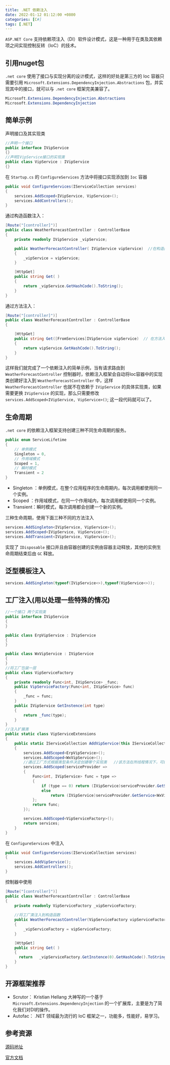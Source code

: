 ```yaml
---
title: .NET 依赖注入
date: 2022-01-12 01:12:00 +0800
categories: [C#]
tags: [.NET]
---
```


`ASP.NET Core` 支持依赖项注入（DI）软件设计模式，这是一种用于在类及其依赖项之间实现控制反转（IoC）的技术。

## 引用nuget包

`.net core` 使用了接口与实现分离的设计模式，这样的好处是第三方的 Ioc 容器只需要引用 `Microsoft.Extensions.DependencyInjection.Abstractions` 包，并实现其中的接口，就可以与 `.net core` 框架完美兼容了。
```c#
Microsoft.Extensions.DependencyInjection.Abstractions
Microsoft.Extensions.DependencyInjection
```

## 简单示例　

声明接口及其实现类

```c#
//声明一个接口
public interface IVipService    
{}
//声明IVipService接口的实现类
public class VipService : IVipService 
{}
```
在 `Startup.cs` 的 `ConfigureServices` 方法中将接口实现添加到 `Ioc` 容器
```c#
public void ConfigureServices(IServiceCollection services)
{
    services.AddScoped<IVipService, VipService>();
    services.AddControllers();
}
```
通过构造函数注入：　

```c#
[Route("[controller]")]
public class WeatherForecastController : ControllerBase
{
    private readonly IVipService _vipService;

    public WeatherForecastController( IVipService vipService)  //在构造函数中注入IVipService接口
    {
        _vipService = vipService;
    }

    [HttpGet]
    public string Get( )
    {
        return _vipService.GetHashCode().ToString();
    }
}
```
通过方法注入：

```c#
[Route("[controller]")]
public class WeatherForecastController : ControllerBase
{

    [HttpGet]
    public string Get([FromServices]IVipService vipService)  // 在方法入参中使用[FromServices]特性注入IVipService接口
    {
        return vipService.GetHashCode().ToString();
    }
}
```
这样我们就完成了一个依赖注入的简单示例，当有请求路由到 `WeatherForecastController` 控制器时，依赖注入框架会自动将Ioc容器中的实现类创建好注入到 `WeatherForecastController` 中，这样 `WeatherForecastController` 也就不在依赖于 `IVipService` 的具体实现类，如果需要更换 `IVipService` 的实现，那么只需要修改 `services.AddScoped<IVipService, VipService>()`; 这一段代码就可以了。

## 生命周期　　

`.net core` 的依赖注入框架支持创建三种不同生命周期的服务。

```c#
public enum ServiceLifetime
{
    // 单例模式
    Singleton = 0,
    // 作用域模式
    Scoped = 1,
    // 瞬时模式
    Transient = 2
}
```

- Singleton ：单例模式，在整个应用程序的生命周期内，每次调用都使用同一个实例。
- Scoped ：作用域模式，在同一个作用域内，每次调用都使用同一个实例。
- Transient：瞬时模式，每次调用都会创建一个新的实例。

三种生命周期，使用下面三种不同的方法注入
```c#
services.AddSingleton<IVipService, VipService>();
services.AddScoped<IVipService, VipService>();
services.AddTransient<IVipService, VipService>();
```
实现了 `IDisposable` 接口并且由容器创建的实例由容器主动释放，其他的实例生命周期结束后由 `GC` 释放。

## 泛型模板注入

```c#
services.AddSingleton(typeof(IVipService<>),typeof(VipService<>)); 
```

## 工厂注入(用以处理一些特殊的情况)

```c#
//一个接口 两个实现类 
public interface IVipService
{
}

public class ErpVipService : IVipService
{
}

public class WxVipService : IVipService
{
}
//将工厂包装一层
public class VipServiceFactory
{
    private readonly Func<int, IVipService> _func;
    public VipServiceFactory(Func<int, IVipService> func)
    {
        _func = func;
    }
    public IVipService GetInstence(int type)
    {
        return _func(type);
    }
}
//注入扩展类
public static class VipServiceExtensions
{
    public static IServiceCollection AddVipService(this IServiceCollection services)
    {
        services.AddScoped<ErpVipService>();
        services.AddScoped<WxVipService>();
        //通过工厂方式根据类型条件决定创建哪个实现类   //该方法在所线程情况下，可能会遇到serviceProvider已被释放的问题。 
        services.AddScoped(serviceProvider =>
        {
            Func<int, IVipService> func = type =>
            {
                if (type == 0) return (IVipService)serviceProvider.GetService<ErpVipService>();
                else
                    return (IVipService)serviceProvider.GetService<WxVipService>();
            };
            return func;
        });

        services.AddScoped<VipServiceFactory>();
        return services;
    }
}
```
在 `ConfigureServices` 中注入
```c#
public void ConfigureServices(IServiceCollection services)
{
    services.AddVipService();
    services.AddControllers();
}
```
控制器中使用

```c#
[Route("[controller]")]
public class WeatherForecastController : ControllerBase
{
    private readonly VipServiceFactory _vipServiceFactory;
    
    //将工厂类注入到构造函数
    public WeatherForecastController(VipServiceFactory vipServiceFactory)
    {
        _vipServiceFactory = vipServiceFactory;
    }

    [HttpGet]
    public string Get( )
    {
      return   _vipServiceFactory.GetInstence(0).GetHashCode().ToString();
    }
}
```

## 开源框架推荐

- Scrutor： Kristian Hellang 大神写的一个基于 `Microsoft.Extensions.DependencyInjection` 的一个扩展库，主要是为了简化我们对DI的操作。
- Autofac： .NET 领域最为流行的 IoC 框架之一，功能多，性能好，易学习。　

## 参考资源

[源码地址](https://github.com/aspnet/DependencyInjection　)

[官方文档](https://docs.microsoft.com/en-us/aspnet/core/fundamentals/dependency-injection?view=aspnetcore-3.1)